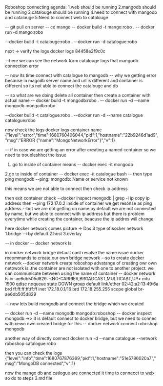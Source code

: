 Roboshop connecting agenda:
1.web should be running
2.mangodb should be running
3.catalouge should be running
4.need to connect with mangodb and catalouge
5.Need to connect web to catalouge

-- git pull on server
-- cd mango
-- docker build -t mango:robo .
-- docker run -d mango:robo

--docker build -t catalouge:robo .
--docker run -d catalogue:robo

next -> verify the logs docker logs 84458e2f9c0c

--here we can see the network form catalouge logs that mangodb connection error

-- now its time connect with catalogue to mangodb
-- why we getting error because in magodb server name and url is different and container is different so its not able to connect the catalouge and db

-- so what are we doing delete all container then create a container with actual name
-- docker build -t mongodb:robo .
-- docker run -d --name mongodb mongodb:robo

--docker build -t catalogue:robo .
--docker run -d --name catalogue catalogue:robo

now check the logs docker logs container name
{"level":"error","time":1680760406044,"pid":1,"hostname":"22b9246d1ad9","msg":"ERROR {\"name\":\"MongoNetworkError\"}","v":1}

-- if in case we are getting an error after creating a named container so we need to troubleshhot the issue

1. go to inside of container means
   -- docker exec -it mongodb

2.go to inside of container
-- docker exec -it catalogue bash
-- then type ping mongodb
--ping: mongodb: Name or service not known

this means we are not able to connect then check ip address

then exit container check
--docker inspect mongodb | grep -i ip
copy ip address then
--ping 172.17.0.2
inside of container we get resonse as ping address
--but we are not getting on name
by default we are not connected by name, but we able to connect with ip address
but there is problem everytime while creating the container, beacuse the ip addres will change

here docker network comes picture -> Dns
3 type of socker network
1.bridge -->by default
2.host
3.overlay

-- in docker
-- docker network ls

in docker network
bridge default cant resolve the name issue
docker recommands to create our own bridge network
--so to create docker network
--docker network create roboshop
advatange of creating owr own netowork is..the container are not isolated with one to another project.
we can communicate between using the name of container
-- docker network ls
br-ae6db505d829: <NO-CARRIER,BROADCAST,MULTICAST,UP> mtu 1500 qdisc noqueue state DOWN group default
link/ether 02:42:a2:13:49:6a brd ff:ff:ff:ff:ff:ff
inet 172.18.0.1/16 brd 172.18.255.255 scope global br-ae6db505d829

-- now lets build mongodb and connect the bridge which we created

-- docker run -d --name mongodb mongodb:roboshop
-- docker inspect mongodb ->> it is default connect to docker bridge, but we need to connec with oewn own created bridge for this
-- docker network connect roboshop mongodb

another way of directly connect
docker run -d --name catalogue --network roboshop catalogue:robo

then you can check the logs
{"level":"info","time":1680767876369,"pid":1,"hostname":"51e5786020a7","msg":"MongoDB connected","v":1}

now the mango db and catlogue are connected it time to connecct to web so do to steps 3.md file
